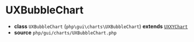 # UXBubbleChart

- **class** `UXBubbleChart` (`php\gui\charts\UXBubbleChart`) **extends** [`UXXYChart`](classes/php/gui/charts/UXXYChart.md)
- **source** `php/gui/charts/UXBubbleChart.php`